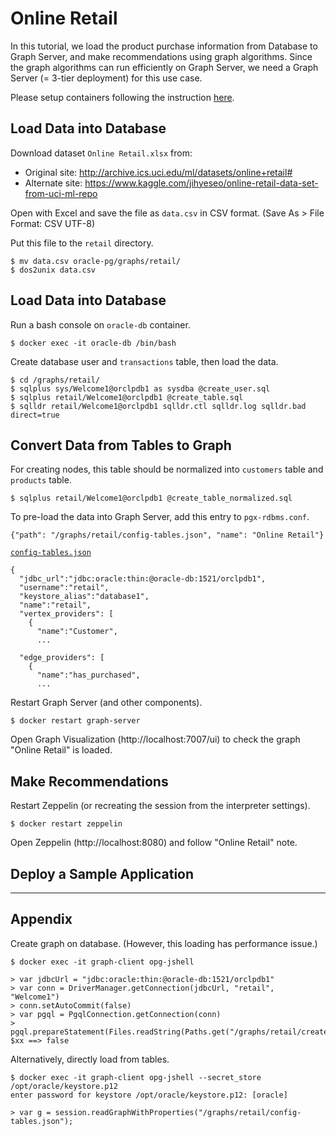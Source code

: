 # Online Retail

In this tutorial, we load the product purchase information from Database to Graph Server, and make recommendations using graph algorithms. Since the graph algorithms can run efficiently on Graph Server, we need a Graph Server (= 3-tier deployment) for this use case.

Please setup containers following the instruction [here](https://github.com/ryotayamanaka/oracle-pg/blob/master/README.md).

## Load Data into Database

Download dataset `Online Retail.xlsx` from:

* Original site: http://archive.ics.uci.edu/ml/datasets/online+retail#
* Alternate site: https://www.kaggle.com/jihyeseo/online-retail-data-set-from-uci-ml-repo

Open with Excel and save the file as `data.csv` in CSV format. (Save As > File Format: CSV UTF-8)

Put this file to the `retail` directory.

    $ mv data.csv oracle-pg/graphs/retail/
    $ dos2unix data.csv

## Load Data into Database

Run a bash console on `oracle-db` container.

    $ docker exec -it oracle-db /bin/bash

Create database user and `transactions` table, then load the data.

    $ cd /graphs/retail/
    $ sqlplus sys/Welcome1@orclpdb1 as sysdba @create_user.sql
    $ sqlplus retail/Welcome1@orclpdb1 @create_table.sql
    $ sqlldr retail/Welcome1@orclpdb1 sqlldr.ctl sqlldr.log sqlldr.bad direct=true

## Convert Data from Tables to Graph 

For creating nodes, this table should be normalized into `customers` table and `products` table.

    $ sqlplus retail/Welcome1@orclpdb1 @create_table_normalized.sql

To pre-load the data into Graph Server, add this entry to `pgx-rdbms.conf`.

    {"path": "/graphs/retail/config-tables.json", "name": "Online Retail"}

[`config-tables.json`](https://github.com/ryotayamanaka/oracle-pg/blob/master/graphs/retail/config-tables.json)

```
{
  "jdbc_url":"jdbc:oracle:thin:@oracle-db:1521/orclpdb1",
  "username":"retail",
  "keystore_alias":"database1",
  "name":"retail",
  "vertex_providers": [
    {
      "name":"Customer",
      ...

  "edge_providers": [
    {
      "name":"has_purchased",
      ...

```

Restart Graph Server (and other components).

    $ docker restart graph-server

Open Graph Visualization (http://localhost:7007/ui) to check the graph "Online Retail" is loaded.


## Make Recommendations

Restart Zeppelin (or recreating the session from the interpreter settings).

    $ docker restart zeppelin

Open Zeppelin (http://localhost:8080) and follow "Online Retail" note.


## Deploy a Sample Application




---

## Appendix

Create graph on database. (However, this loading has performance issue.)

    $ docker exec -it graph-client opg-jshell

    > var jdbcUrl = "jdbc:oracle:thin:@oracle-db:1521/orclpdb1"
    > var conn = DriverManager.getConnection(jdbcUrl, "retail", "Welcome1")
    > conn.setAutoCommit(false)
    > var pgql = PgqlConnection.getConnection(conn)
    > pgql.prepareStatement(Files.readString(Paths.get("/graphs/retail/create_pg.pgql"))).execute()
    $xx ==> false

Alternatively, directly load from tables.

    $ docker exec -it graph-client opg-jshell --secret_store /opt/oracle/keystore.p12
    enter password for keystore /opt/oracle/keystore.p12: [oracle]

    > var g = session.readGraphWithProperties("/graphs/retail/config-tables.json");
